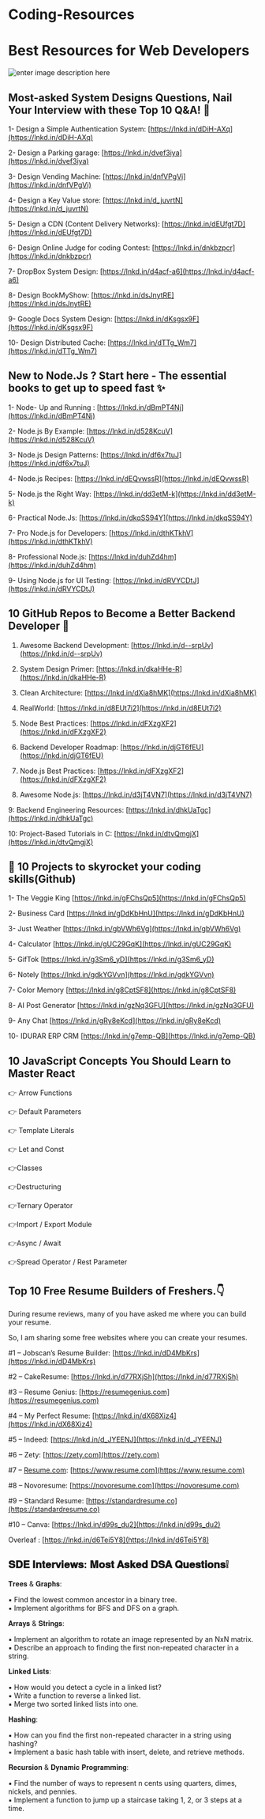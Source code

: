 # Coding-Resources


# Best Resources for Web Developers


![enter image description here](https://media.licdn.com/dms/image/D4D22AQEz1Ihz_A76Ow/feedshare-shrink_800/0/1700769754078?e=1703721600&v=beta&t=IpELr061CK1djVLEFZm1HB8GURTsukPMHDkxDx_ROnw)
## Most-asked System Designs Questions, Nail Your Interview with these Top 10 Q&A! 🚀

1- Design a Simple Authentication System: [https://lnkd.in/dDiH-AXq](https://lnkd.in/dDiH-AXq)  
  
2- Design a Parking garage: [https://lnkd.in/dvef3iya](https://lnkd.in/dvef3iya)  
  
3- Design Vending Machine: [https://lnkd.in/dnfVPgVi](https://lnkd.in/dnfVPgVi)  
  
4- Design a Key Value store: [https://lnkd.in/d_juvrtN](https://lnkd.in/d_juvrtN)  
  
5- Design a CDN (Content Delivery Networks): [https://lnkd.in/dEUfgt7D](https://lnkd.in/dEUfgt7D)  
  
6- Design Online Judge for coding Contest: [https://lnkd.in/dnkbzpcr](https://lnkd.in/dnkbzpcr)  
  
7- DropBox System Design: [https://lnkd.in/d4acf-a6](https://lnkd.in/d4acf-a6)  
  
8- Design BookMyShow: [https://lnkd.in/dsJnytRE](https://lnkd.in/dsJnytRE)  
  
9- Google Docs System Design: [https://lnkd.in/dKsgsx9F](https://lnkd.in/dKsgsx9F)  
  
10- Design Distributed Cache: [https://lnkd.in/dTTg_Wm7](https://lnkd.in/dTTg_Wm7)


## New to Node.Js ? Start here - The essential books to get up to speed fast ✨

  
  
1- Node- Up and Running : [https://lnkd.in/dBmPT4Nj](https://lnkd.in/dBmPT4Nj)  
  
2- Node.js By Example: [https://lnkd.in/d528KcuV](https://lnkd.in/d528KcuV)  
  
3- Node.js Design Patterns: [https://lnkd.in/df6x7tuJ](https://lnkd.in/df6x7tuJ)  
  
4- Node.js Recipes: [https://lnkd.in/dEQvwssR](https://lnkd.in/dEQvwssR)  
  
5- Node.js the Right Way: [https://lnkd.in/dd3etM-k](https://lnkd.in/dd3etM-k)  
  
6- Practical Node.Js: [https://lnkd.in/dkqSS94Y](https://lnkd.in/dkqSS94Y)  
  
7- Pro Node.js for Developers: [https://lnkd.in/dthKTkhV](https://lnkd.in/dthKTkhV)  
  
8- Professional Node.js: [https://lnkd.in/duhZd4hm](https://lnkd.in/duhZd4hm)  
  
9- Using Node.js for UI Testing: [https://lnkd.in/dRVYCDtJ](https://lnkd.in/dRVYCDtJ)  
  
  
  

## 10 GitHub Repos to Become a Better Backend Developer 🚀

  
  
1. Awesome Backend Development: [https://lnkd.in/d--srpUv](https://lnkd.in/d--srpUv)  
  
2. System Design Primer: [https://lnkd.in/dkaHHe-R](https://lnkd.in/dkaHHe-R)  
  
3. Clean Architecture: [https://lnkd.in/dXia8hMK](https://lnkd.in/dXia8hMK)  
  
4. RealWorld: [https://lnkd.in/d8EUt7i2](https://lnkd.in/d8EUt7i2)  
  
5. Node Best Practices: [https://lnkd.in/dFXzgXF2](https://lnkd.in/dFXzgXF2)  
  
6. Backend Developer Roadmap: [https://lnkd.in/djGT6fEU](https://lnkd.in/djGT6fEU)  
  
7. Node.js Best Practices: [https://lnkd.in/dFXzgXF2](https://lnkd.in/dFXzgXF2)  
  
8. Awesome Node.js: [https://lnkd.in/d3jT4VN7](https://lnkd.in/d3jT4VN7)  
  
 9: Backend Engineering Resources: [https://lnkd.in/dhkUaTgc](https://lnkd.in/dhkUaTgc)  
  
10: Project-Based Tutorials in C: [https://lnkd.in/dtvQmgjX](https://lnkd.in/dtvQmgjX)


## 🚀 10 Projects to skyrocket your coding skills(Github)

1- The Veggie King  [https://lnkd.in/gFChsQp5](https://lnkd.in/gFChsQp5)  
  
  
2- Business Card  [https://lnkd.in/gDdKbHnU](https://lnkd.in/gDdKbHnU)  
  
  
3- Just Weather  [https://lnkd.in/gbVWh6Vg](https://lnkd.in/gbVWh6Vg)  
  
  
4- Calculator  [https://lnkd.in/gUC29GqK](https://lnkd.in/gUC29GqK)  
  
  5- GifTok  [https://lnkd.in/g3Sm6_yD](https://lnkd.in/g3Sm6_yD)  
  
  
6- Notely  [https://lnkd.in/gdkYGVvn](https://lnkd.in/gdkYGVvn)  
  
  
7- Color Memory  [https://lnkd.in/g8CptSF8](https://lnkd.in/g8CptSF8)  
  
  
8- AI Post Generator  [https://lnkd.in/gzNq3GFU](https://lnkd.in/gzNq3GFU)  
  
9- Any Chat  [https://lnkd.in/gRy8eKcd](https://lnkd.in/gRy8eKcd)  
  
10- IDURAR ERP CRM  [https://lnkd.in/g7emp-QB](https://lnkd.in/g7emp-QB)


## 10 JavaScript Concepts You Should Learn to Master React

  
👉 Arrow Functions  
  
👉 Default Parameters  
  
👉 Template Literals  
  
👉 Let and Const  
  
👉Classes  
  
👉Destructuring  
  
👉Ternary Operator  
  
👉Import / Export Module  
  
👉Async / Await  
  
👉Spread Operator / Rest Parameter


## Top 10 Free Resume Builders of Freshers.👇


During resume reviews, many of you have asked me where you can build your resume.  
  
So, I am sharing some free websites where you can create your resumes.  
  
#1 – Jobscan’s Resume Builder:  [https://lnkd.in/dD4MbKrs](https://lnkd.in/dD4MbKrs)  
  
#2 – CakeResume:  [https://lnkd.in/d77RXjSh](https://lnkd.in/d77RXjSh)  
  
#3 – Resume Genius:  [https://resumegenius.com](https://resumegenius.com)  
  
#4 – My Perfect Resume:  [https://lnkd.in/dX68Xiz4](https://lnkd.in/dX68Xiz4)  
  
#5 – Indeed:  [https://lnkd.in/d_JYEENJ](https://lnkd.in/d_JYEENJ)  
  
#6 – Zety:  [https://zety.com](https://zety.com)  
  
#7 –  [Resume.com](http://Resume.com):  [https://www.resume.com](https://www.resume.com)  
  
#8 – Novoresume:  [https://novoresume.com](https://novoresume.com)  
  
#9 – Standard Resume:  [https://standardresume.co](https://standardresume.co)  
  
#10 – Canva:  [https://lnkd.in/d99s_du2](https://lnkd.in/d99s_du2)  
  
 Overleaf :  [https://lnkd.in/d6Tei5Y8](https://lnkd.in/d6Tei5Y8)


## 𝐒𝐃𝐄 𝐈𝐧𝐭𝐞𝐫𝐯𝐢𝐞𝐰𝐬: 𝐌𝐨𝐬𝐭 𝐀𝐬𝐤𝐞𝐝 𝐃𝐒𝐀 𝐐𝐮𝐞𝐬𝐭𝐢𝐨𝐧𝐬❕

  
𝐓𝐫𝐞𝐞𝐬 & 𝐆𝐫𝐚𝐩𝐡𝐬:  
 
▪️ Find the lowest common ancestor in a binary tree.  
▪️ Implement algorithms for BFS and DFS on a graph.  
  
𝐀𝐫𝐫𝐚𝐲𝐬 & 𝐒𝐭𝐫𝐢𝐧𝐠𝐬:  
  
▪️ Implement an algorithm to rotate an image represented by an NxN matrix.  
▪️ Describe an approach to finding the first non-repeated character in a string.  
  
𝐋𝐢𝐧𝐤𝐞𝐝 𝐋𝐢𝐬𝐭𝐬:  
  
▪️ How would you detect a cycle in a linked list?  
▪️ Write a function to reverse a linked list.  
▪️ Merge two sorted linked lists into one.  
  
𝐇𝐚𝐬𝐡𝐢𝐧𝐠:  
  
▪️ How can you find the first non-repeated character in a string using hashing?  
▪️ Implement a basic hash table with insert, delete, and retrieve methods.  
  
𝐑𝐞𝐜𝐮𝐫𝐬𝐢𝐨𝐧 & 𝐃𝐲𝐧𝐚𝐦𝐢𝐜 𝐏𝐫𝐨𝐠𝐫𝐚𝐦𝐦𝐢𝐧𝐠:  
  
▪️ Find the number of ways to represent n cents using quarters, dimes, nickels, and pennies.  
▪️ Implement a function to jump up a staircase taking 1, 2, or 3 steps at a time.
